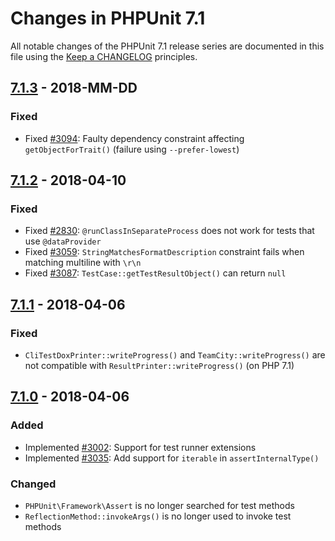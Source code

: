 # Changes in PHPUnit 7.1

All notable changes of the PHPUnit 7.1 release series are documented in this file using the [Keep a CHANGELOG](http://keepachangelog.com/) principles.

## [7.1.3] - 2018-MM-DD

### Fixed

* Fixed [#3094](https://github.com/sebastianbergmann/phpunit/issues/3094): Faulty dependency constraint affecting `getObjectForTrait()` (failure using `--prefer-lowest`)

## [7.1.2] - 2018-04-10

### Fixed

* Fixed [#2830](https://github.com/sebastianbergmann/phpunit/issues/2830): `@runClassInSeparateProcess` does not work for tests that use `@dataProvider`
* Fixed [#3059](https://github.com/sebastianbergmann/phpunit/pull/3059): `StringMatchesFormatDescription` constraint fails when matching multiline with `\r\n`
* Fixed [#3087](https://github.com/sebastianbergmann/phpunit/pull/3087): `TestCase::getTestResultObject()` can return `null`

## [7.1.1] - 2018-04-06

### Fixed

* `CliTestDoxPrinter::writeProgress()` and `TeamCity::writeProgress()` are not compatible with `ResultPrinter::writeProgress()` (on PHP 7.1)

## [7.1.0] - 2018-04-06

### Added

* Implemented [#3002](https://github.com/sebastianbergmann/phpunit/issues/3002): Support for test runner extensions
* Implemented [#3035](https://github.com/sebastianbergmann/phpunit/pull/3035): Add support for `iterable` in `assertInternalType()`

### Changed

* `PHPUnit\Framework\Assert` is no longer searched for test methods
* `ReflectionMethod::invokeArgs()` is no longer used to invoke test methods

[7.1.3]: https://github.com/sebastianbergmann/phpunit/compare/7.1.2...7.1.3
[7.1.2]: https://github.com/sebastianbergmann/phpunit/compare/7.1.1...7.1.2
[7.1.1]: https://github.com/sebastianbergmann/phpunit/compare/7.1.0...7.1.1
[7.1.0]: https://github.com/sebastianbergmann/phpunit/compare/7.0...7.1.0

